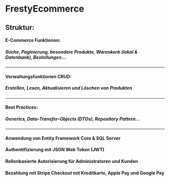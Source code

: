 # FrestyEcommerce
## Struktur:
#### E-Commerce Funktionen:
##### Suche, Paginierung, besondere Produkte, Warenkorb (lokal & Datenbank), Bestellungen...
---------------------------------------------------------------------------------------------
#### Verwaltungsfunktionen CRUD:
##### Erstellen, Lesen, Aktualisieren und Löschen von Produkten
---------------------------------------------------------------------------------------------
#### Best Practices:
##### Generics, Data-Transfer-Objects (DTOs), Repository Pattern...
---------------------------------------------------------------------------------------------
#### Anwendung von Entity Framework Core & SQL Server
#### Authentifizierung mit JSON Web Token (JWT)
#### Rollenbasierte Autorisierung für Administratoren und Kunden
#### Bezahlung mit Stripe Checkout mit Kreditkarte, Apple Pay und Google Pay
